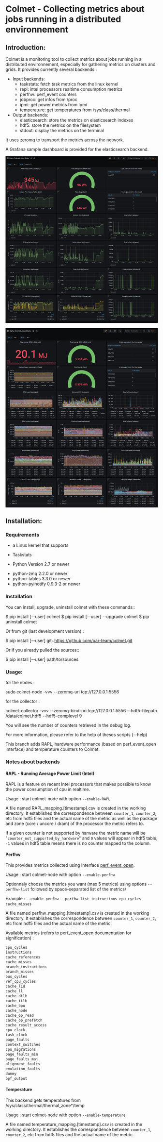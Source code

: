 # Colmet - Collecting metrics about jobs running in a distributed environnement

## Introduction:

Colmet is a monitoring tool to collect metrics about jobs running in a
distributed environnement, especially for gathering metrics on clusters and
grids. It provides currently several backends :
- Input backends:
  - taskstats: fetch task metrics from the linux kernel
  - rapl: intel processors realtime consumption metrics
  - perfhw: perf_event counters
  - jobproc: get infos from /proc
  - ipmi: get power metrics from ipmi
  - temperature: get temperatures from /sys/class/thermal
- Output backends:
  - elasticsearch: store the metrics on elasticsearch indexes
  - hdf5: store the metrics on the filesystem
  - stdout: display the metrics on the terminal

It uses zeromq to transport the metrics across the network.

A Grafana sample dashboard is provided for the elasticsearch backend.

![](./screenshot1.png)

![](./screenshot2.png)

## Installation:

### Requirements

* a Linux kernel that supports
- Taskstats

* Python Version 2.7 or newer
- python-zmq 2.2.0 or newer
- python-tables 3.3.0 or newer
- python-pyinotify 0.9.3-2 or newer

### Installation

You can install, upgrade, uninstall colmet with these commands::

$ pip install [--user] colmet
$ pip install [--user] --upgrade colmet
$ pip uninstall colmet

Or from git (last development version)::

$ pip install [--user] git+https://github.com/oar-team/colmet.git

Or if you already pulled the sources::

$ pip install [--user] path/to/sources

### Usage:

for the nodes :

sudo colmet-node -vvv --zeromq-uri tcp://127.0.0.1:5556

for the collector :

colmet-collector -vvv --zeromq-bind-uri tcp://127.0.0.1:5556 --hdf5-filepath /data/colmet.hdf5 --hdf5-complevel 9

You will see the number of counters retrieved in the debug log.


For more information, please refer to the help of theses scripts (--help)


This branch adds RAPL, hardware performance (based on perf_event_open interface) and temperature counters to Colmet.

### Notes about backends

#### RAPL - Running Average Power Limit (Intel)

RAPL is a feature on recent Intel processors that makes possible to know the power consumption of cpu in realtime.

Usage : start colmet-node with option `--enable-RAPL`

A file named RAPL_mapping.[timestamp].csv is created in the working directory. It established the correspondence between `counter_1`, `counter_2`, etc from hdf5 files and the actual name of the metric as well as the package and zone (core / uncore / dram) of the processor the metric refers to.

If a given counter is not supported by harware the metric name will be "`counter_not_supported_by_hardware`" and `0` values will appear in hdf5 table; `-1` values in hdf5 table means there is no counter mapped to the column.

#### Perfhw

This provides metrics collected using  interface [perf_event_open](http://man7.org/linux/man-pages/man2/perf_event_open.2.html).

Usage : start colmet-node with option `--enable-perfhw`

Optionnaly choose the metrics you want (max 5 metrics) using options `--perfhw-list` followed by space-separated list of the metrics/

Example : `--enable-perfhw --perfhw-list instructions cpu_cycles cache_misses`

A file named perfhw_mapping.[timestamp].csv is created in the working directory. It establishes the correspondence between `counter_1`, `counter_2`, etc from hdf5 files and the actual name of the metric.

Available metrics (refers to perf_event_open documentation for signification) :

```
cpu_cycles 
instructions 
cache_references 
cache_misses 
branch_instructions
branch_misses
bus_cycles 
ref_cpu_cycles 
cache_l1d 
cache_ll
cache_dtlb 
cache_itlb 
cache_bpu 
cache_node 
cache_op_read 
cache_op_prefetch 
cache_result_access 
cpu_clock 
task_clock 
page_faults 
context_switches 
cpu_migrations
page_faults_min
page_faults_maj
alignment_faults 
emulation_faults
dummy
bpf_output
```

#### Temperature

This backend gets temperatures from /sys/class/thermal/thermal_zone*/temp

Usage : start colmet-node with option `--enable-temperature`

A file named temperature_mapping.[timestamp].csv is created in the working directory. It establishes the correspondence between `counter_1`, `counter_2`, etc from hdf5 files and the actual name of the metric.

